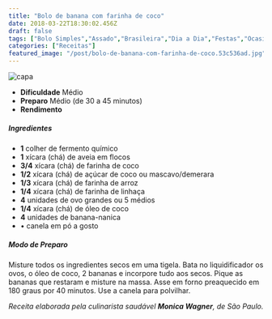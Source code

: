 ```yaml
---
title: "Bolo de banana com farinha de coco"
date: 2018-03-22T18:30:02.456Z
draft: false
tags: ["Bolo Simples","Assado","Brasileira","Dia a Dia","Festas","Ocasiões Especiais","Leve e Saudável"]
categories: ["Receitas"]
featured_image: "/post/bolo-de-banana-com-farinha-de-coco.53c536ad.jpg"
---
```


![capa](/post/bolo-de-banana-com-farinha-de-coco.53c536ad.jpg)

*   **Dificuldade** Médio
*   **Preparo** Médio (de 30 a 45 minutos)
*   **Rendimento**

##### Ingredientes

*   **1** colher de fermento químico
*   **1** xícara (chá) de aveia em flocos
*   **3/4** xícara (chá) de farinha de coco
*   **1/2** xícara (chá) de açúcar de coco ou mascavo/demerara
*   **1/3** xícara (chá) de farinha de arroz
*   **1/4** xícara (chá) de farinha de linhaça
*   **4** unidades de ovo grandes ou 5 médios
*   **1/4** xícara (chá) de óleo de coco
*   **4** unidades de banana-nanica
*   • canela em pó a gosto

##### Modo de Preparo

Misture todos os ingredientes secos em uma tigela. Bata no liquidificador os ovos, o óleo de coco, 2 bananas e incorpore tudo aos secos. Pique as bananas que restaram e misture na massa. Asse em forno preaquecido em 180 graus por 40 minutos. Use a canela para polvilhar.

_Receita elaborada pela culinarista saudável **Monica Wagner**, de São Paulo._
